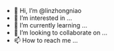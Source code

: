 - 👋 Hi, I’m @linzhongniao
- 👀 I’m interested in ...
- 🌱 I’m currently learning ...
- 💞️ I’m looking to collaborate on ...
- 📫 How to reach me ...

<!---
linzhongniao/linzhongniao is a ✨ special ✨ repository because its `README.md` (this file) appears on your GitHub profile.
You can click the Preview link to take a look at your changes.
--->
